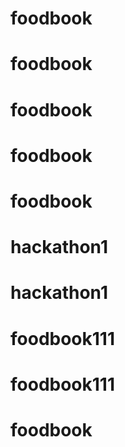 # foodbook
# foodbook
# foodbook
# foodbook
# foodbook
# hackathon1
# hackathon1
# foodbook111
# foodbook111
# foodbook
